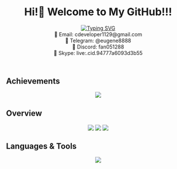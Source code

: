 <header>

<h1 align="center"> Hi!👋 Welcome to My GitHub!!! </h1>
<div align="eenter">
<a href="https://git.io/typing-svg"><img src="https://readme-typing-svg.demolab.com?font=Comic+Sans+MS&size=30&pause=1000&center=true&width=800&lines=Full+Stack+Developer+with+over+6+years+experience.;MERN+Stack,+Next/Django,+Vue/Laravel,+Ruby+on+Rails;" alt="Typing SVG" /></a>
</div>
💬 Email: cdeveloper1129@gmail.com<br/>
💬 Telegram: @eugene8888<br/>
💬 Discord: fan051288 <br/>
💬 Skype: live:.cid.94777a6093d3b55

</header>

<!--
  <<< Author notes: Step 1 >>>
  Choose 3-5 steps for your course.
  The first step is always the hardest, so pick something easy!
  Link to docs.github.com for further explanations.
  Encourage users to open new tabs for steps!
-->

## Achievements
<p align="center">
  <img src="https://github-profile-trophy.vercel.app?username=c-hillyard&theme=onedark&hide_border=true&include_all_commits=true&line_height=27"/>
</p>

## Overview
<div align="center">
  <img align="center" src="http://github-profile-summary-cards.vercel.app/api/cards/repos-per-language?username=elitesuper&theme=github" />
  <img align="center" src="http://github-profile-summary-cards.vercel.app/api/cards/most-commit-language?username=elitesuper&theme=github" />
  <img align="center" src="http://github-profile-summary-cards.vercel.app/api/cards/stats?username=elitesuper&theme=github" />  
</div>




## Languages & Tools
<p align="center">
  <a href="https://skillicons.dev">
    <img src="https://skillicons.dev/icons?i=html,js,ts,css,sass,php,py,react,redux,nextjs,nuxtjs,angular,vue,nodejs,django,laravel,wordpress,bootstrap,tailwind,jquery,mongodb,mysql,postgres,nginx,powershell,vscode,git,github,unity,vercel,heroku,aws,rust,solidity" />
  </a>
</p>
